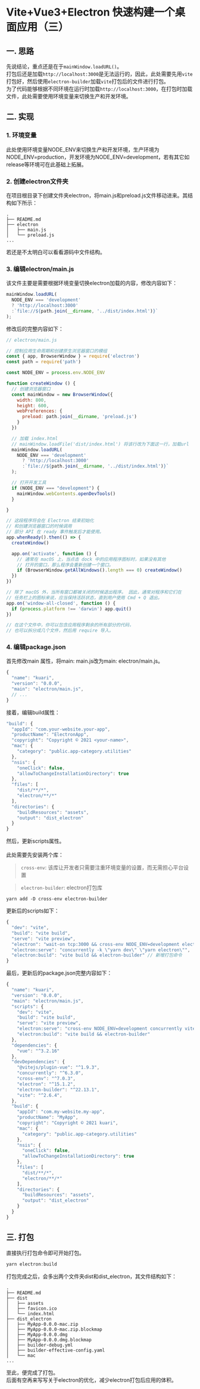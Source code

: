 # Vite+Vue3+Electron 快速构建一个桌面应用（三）

## 一. 思路

先说结论，重点还是在于`mainWindow.loadURL()`。
<br/>
打包后还是加载`http://localhost:3000`是无法运行的，因此，此处需要先用`vite`打包好，然后使用`electron-builder`加载`vite`打包后的文件进行打包。
<br/>
为了代码能够根据不同环境在运行时加载`http://localhost:3000`，在打包时加载文件，此处需要使用环境变量来切换生产和开发环境。

## 二. 实现

### 1. 环境变量
此处使用环境变量NODE_ENV来切换生产和开发环境，生产环境为NODE_ENV=production，开发环境为NODE_ENV=development，若有其它如release等环境可在此基础上拓展。

### 2. 创建electron文件夹
在项目根目录下创建文件夹electron，将main.js和preload.js文件移动进来。其结构如下所示：

```
.
├── README.md
├── electron
│   ├── main.js
│   └── preload.js
...
```
若还是不太明白可以看看源码中文件结构。

### 3. 编辑electron/main.js
该文件主要是需要根据环境变量切换electron加载的内容，修改内容如下：

``` Javascript
mainWindow.loadURL(
  NODE_ENV === 'development'
  ? 'http://localhost:3000'
  :`file://${path.join(__dirname, '../dist/index.html')}`
);
```

修改后的完整内容如下：

``` Javascript
// electron/main.js

// 控制应用生命周期和创建原生浏览器窗口的模组
const { app, BrowserWindow } = require('electron')
const path = require('path')

const NODE_ENV = process.env.NODE_ENV

function createWindow () {
  // 创建浏览器窗口
  const mainWindow = new BrowserWindow({
    width: 800,
    height: 600,
    webPreferences: {
      preload: path.join(__dirname, 'preload.js')
    }
  })

  // 加载 index.html
  // mainWindow.loadFile('dist/index.html') 将该行改为下面这一行，加载url
  mainWindow.loadURL(
    NODE_ENV === 'development'
      ? 'http://localhost:3000'
      :`file://${path.join(__dirname, '../dist/index.html')}`
  );

  // 打开开发工具
  if (NODE_ENV === "development") {
    mainWindow.webContents.openDevTools()
  }

}

// 这段程序将会在 Electron 结束初始化
// 和创建浏览器窗口的时候调用
// 部分 API 在 ready 事件触发后才能使用。
app.whenReady().then(() => {
  createWindow()

  app.on('activate', function () {
    // 通常在 macOS 上，当点击 dock 中的应用程序图标时，如果没有其他
    // 打开的窗口，那么程序会重新创建一个窗口。
    if (BrowserWindow.getAllWindows().length === 0) createWindow()
  })
})

// 除了 macOS 外，当所有窗口都被关闭的时候退出程序。 因此，通常对程序和它们在
// 任务栏上的图标来说，应当保持活跃状态，直到用户使用 Cmd + Q 退出。
app.on('window-all-closed', function () {
  if (process.platform !== 'darwin') app.quit()
})

// 在这个文件中，你可以包含应用程序剩余的所有部分的代码，
// 也可以拆分成几个文件，然后用 require 导入。
```

### 4. 编辑package.json
首先修改main 属性，将main: main.js改为main: electron/main.js。
``` Javascript
{
  "name": "kuari",
  "version": "0.0.0",
  "main": "electron/main.js",
  // ... 
}
```
接着，编辑build属性：
``` Javascript
"build": {
  "appId": "com.your-website.your-app",
  "productName": "ElectronApp",
  "copyright": "Copyright © 2021 <your-name>",
  "mac": {
    "category": "public.app-category.utilities"
  },
  "nsis": {
    "oneClick": false,
    "allowToChangeInstallationDirectory": true
  },
  "files": [
    "dist/**/*",
    "electron/**/*"
  ],
  "directories": {
    "buildResources": "assets",
    "output": "dist_electron"
  }
}
```
然后，更新scripts属性。
<br/>
<br/>
此处需要先安装两个库：

>`cross-env`: 该库让开发者只需要注重环境变量的设置，而无需担心平台设置

>`electron-builder`: electron打包库
```
yarn add -D cross-env electron-builder
```

更新后的scripts如下：

``` Javascript
{
  "dev": "vite",
  "build": "vite build",
  "serve": "vite preview",
  "electron": "wait-on tcp:3000 && cross-env NODE_ENV=development electron .", // 此处需要设置环境变量以保证开发时加载url
  "electron:serve": "concurrently -k \"yarn dev\" \"yarn electron\"",
  "electron:build": "vite build && electron-builder" // 新增打包命令
}
```
最后，更新后的package.json完整内容如下：
``` Javascript
{
  "name": "kuari",
  "version": "0.0.0",
  "main": "electron/main.js",
  "scripts": {
    "dev": "vite",
    "build": "vite build",
    "serve": "vite preview",
    "electron:serve": "cross-env NODE_ENV=development concurrently vite \"electron .\"",
    "electron:build": "vite build && electron-builder"
  },
  "dependencies": {
    "vue": "^3.2.16"
  },
  "devDependencies": {
    "@vitejs/plugin-vue": "^1.9.3",
    "concurrently": "^6.3.0",
    "cross-env": "^7.0.3",
    "electron": "^15.1.2",
    "electron-builder": "^22.13.1",
    "vite": "^2.6.4",
  },
  "build": {
    "appId": "com.my-website.my-app",
    "productName": "MyApp",
    "copyright": "Copyright © 2021 kuari",
    "mac": {
      "category": "public.app-category.utilities"
    },
    "nsis": {
      "oneClick": false,
      "allowToChangeInstallationDirectory": true
    },
    "files": [
      "dist/**/*",
      "electron/**/*"
    ],
    "directories": {
      "buildResources": "assets",
      "output": "dist_electron"
    }
  }
}
```

## 三. 打包

直接执行打包命令即可开始打包。

``` PowerShell
yarn electron:build
```

打包完成之后，会多出两个文件夹dist和dist_electron，其文件结构如下：

```
.
├── README.md
├── dist
│   ├── assets
│   ├── favicon.ico
│   └── index.html
├── dist_electron
│   ├── MyApp-0.0.0-mac.zip
│   ├── MyApp-0.0.0-mac.zip.blockmap
│   ├── MyApp-0.0.0.dmg
│   ├── MyApp-0.0.0.dmg.blockmap
│   ├── builder-debug.yml
│   ├── builder-effective-config.yaml
│   └── mac
...

```

至此，便完成了打包。
<br/>
后面有空再来写写关于electron的优化，减少electron打包后应用的体积。